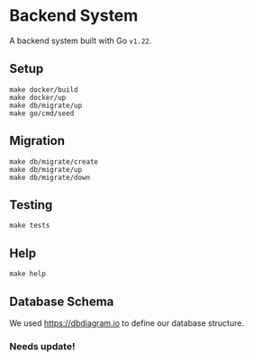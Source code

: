 # Backend System
A backend system built with Go `v1.22`.

## Setup

```
make docker/build
make docker/up
make db/migrate/up
make go/cmd/seed
```

## Migration

```
make db/migrate/create
make db/migrate/up
make db/migrate/down
```

## Testing

```
make tests
```

## Help

```
make help
```

## Database Schema
We used https://dbdiagram.io to define our database structure.
### Needs update!
